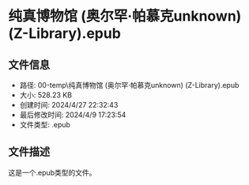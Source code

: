 ﻿# 纯真博物馆 (奥尔罕·帕慕克unknown) (Z-Library).epub

## 文件信息
- 路径: 00-temp\纯真博物馆 (奥尔罕·帕慕克unknown) (Z-Library).epub
- 大小: 528.23 KB
- 创建时间: 2024/4/27 22:32:43
- 最后修改时间: 2024/4/9 17:23:54
- 文件类型: .epub

## 文件描述
这是一个.epub类型的文件。

